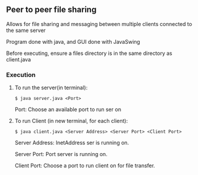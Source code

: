 ## Peer to peer file sharing

Allows for file sharing and messaging between multiple clients connected to the same server

Program done with java, and GUI done with JavaSwing

Before executing, ensure a files directory is in the same directory as client.java

### Execution

1. To run the server(in terminal):

   `$ java server.java <Port>`
   
   Port: Choose an available port to run ser on

2. To run Client (in new terminal, for each client):

   `$ java client.java <Server Address> <Server Port> <Client Port>`
   
   Server Address: InetAddress ser is running on.
   
   Server Port: Port server is running on.
   
   Client Port: Choose a port to run client on for file transfer.
